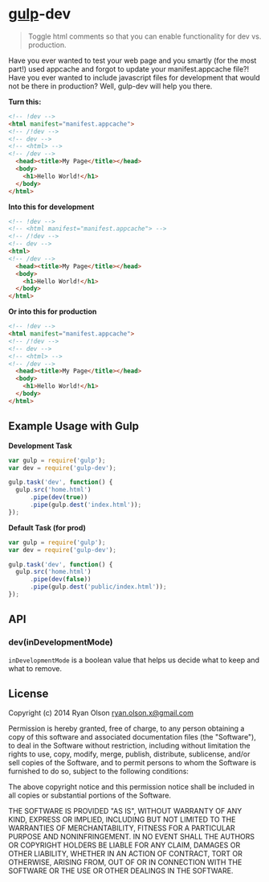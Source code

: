 # [gulp](https://github.com/wearefractal/gulp)-dev

> Toggle html comments so that you can enable functionality for dev vs.
> production.

Have you ever wanted to test your web page and you smartly (for the most
part!) used appcache and forgot to update your manifest.appcache file?!
Have you ever wanted to include javascript files for development that
would not be there in production?  Well, gulp-dev will help you there.

**Turn this:**
```html
<!-- !dev -->
<html manifest="manifest.appcache">
<!-- /!dev -->
<!-- dev -->
<!-- <html> -->
<!-- /dev -->
  <head><title>My Page</title></head>
  <body>
    <h1>Hello World!</h1>
  </body>
</html>
```

**Into this for development**

```html
<!-- !dev -->
<!-- <html manifest="manifest.appcache"> -->
<!-- /!dev -->
<!-- dev -->
<html>
<!-- /dev -->
  <head><title>My Page</title></head>
  <body>
    <h1>Hello World!</h1>
  </body>
</html>
```

**Or into this for production**

```html
<!-- !dev -->
<html manifest="manifest.appcache">
<!-- /!dev -->
<!-- dev -->
<!-- <html> -->
<!-- /dev -->
  <head><title>My Page</title></head>
  <body>
    <h1>Hello World!</h1>
  </body>
</html>
```

## Example Usage with Gulp

**Development Task**
```js
var gulp = require('gulp');
var dev = require('gulp-dev');

gulp.task('dev', function() {
  gulp.src('home.html')
      .pipe(dev(true))
      .pipe(gulp.dest('index.html'));
});
```
**Default Task (for prod)**
```js
var gulp = require('gulp');
var dev = require('gulp-dev');

gulp.task('dev', function() {
  gulp.src('home.html')
      .pipe(dev(false))
      .pipe(gulp.dest('public/index.html'));
});
```

## API

### dev(inDevelopmentMode)

`inDevelopmentMode` is a boolean value that helps us decide what to keep
and what to remove.

## License

Copyright (c) 2014 Ryan Olson <ryan.olson.x@gmail.com>

Permission is hereby granted, free of charge, to any person obtaining
a copy of this software and associated documentation files (the
"Software"), to deal in the Software without restriction, including
without limitation the rights to use, copy, modify, merge, publish,
distribute, sublicense, and/or sell copies of the Software, and to
permit persons to whom the Software is furnished to do so, subject to
the following conditions:

The above copyright notice and this permission notice shall be
included in all copies or substantial portions of the Software.

THE SOFTWARE IS PROVIDED "AS IS", WITHOUT WARRANTY OF ANY KIND,
EXPRESS OR IMPLIED, INCLUDING BUT NOT LIMITED TO THE WARRANTIES OF
MERCHANTABILITY, FITNESS FOR A PARTICULAR PURPOSE AND
NONINFRINGEMENT. IN NO EVENT SHALL THE AUTHORS OR COPYRIGHT HOLDERS BE
LIABLE FOR ANY CLAIM, DAMAGES OR OTHER LIABILITY, WHETHER IN AN ACTION
OF CONTRACT, TORT OR OTHERWISE, ARISING FROM, OUT OF OR IN CONNECTION
WITH THE SOFTWARE OR THE USE OR OTHER DEALINGS IN THE SOFTWARE.
